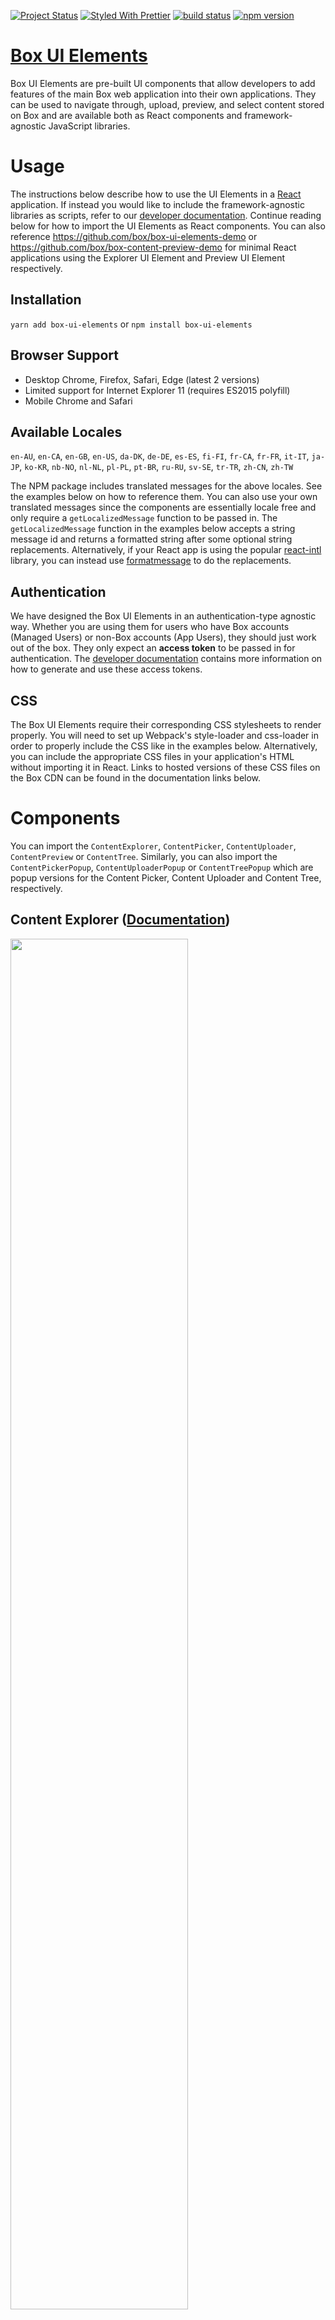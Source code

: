 [![Project Status](https://img.shields.io/badge/status-active-brightgreen.svg?style=flat-square)](http://opensource.box.com/badges)
[![Styled With Prettier](https://img.shields.io/badge/styled_with-prettier-ff69b4.svg?style=flat-square)](https://github.com/prettier/prettier)
[![build status](https://img.shields.io/travis/box/box-ui-elements/master.svg?style=flat-square)](https://travis-ci.org/box/box-ui-elements)
[![npm version](https://img.shields.io/npm/v/box-ui-elements.svg?style=flat-square)](https://www.npmjs.com/package/box-ui-elements)


[Box UI Elements](https://developer.box.com/docs/box-ui-elements)
==========================================================================
Box UI Elements are pre-built UI components that allow developers to add features of the main Box web application into their own applications. They can be used to navigate through, upload, preview, and select content stored on Box and are available both as React components and framework-agnostic JavaScript libraries.

# Usage
The instructions below describe how to use the UI Elements in a [React](https://facebook.github.io/react) application. If instead you would like to include the framework-agnostic libraries as scripts, refer to our [developer documentation](https://developer.box.com/docs/box-ui-elements). Continue reading below for how to import the UI Elements as React components. You can also reference https://github.com/box/box-ui-elements-demo or https://github.com/box/box-content-preview-demo for minimal React applications using the Explorer UI Element and Preview UI Element respectively.

## Installation
`yarn add box-ui-elements` or `npm install box-ui-elements`

## Browser Support
* Desktop Chrome, Firefox, Safari, Edge (latest 2 versions)
* Limited support for Internet Explorer 11 (requires ES2015 polyfill)
* Mobile Chrome and Safari

## Available Locales
`en-AU`, `en-CA`, `en-GB`, `en-US`, `da-DK`, `de-DE`, `es-ES`, `fi-FI`, `fr-CA`, `fr-FR`, `it-IT`, `ja-JP`, `ko-KR`, `nb-NO`, `nl-NL`, `pl-PL`, `pt-BR`, `ru-RU`, `sv-SE`, `tr-TR`, `zh-CN`, `zh-TW`

The NPM package includes translated messages for the above locales. See the examples below on how to reference them. You can also use your own translated messages since the components are essentially locale free and only require a `getLocalizedMessage` function to be passed in. The `getLocalizedMessage` function in the examples below accepts a string message id and returns a formatted string after some optional string replacements. Alternatively, if your React app is using the popular [react-intl](https://github.com/yahoo/react-intl) library, you can instead use [formatmessage](https://github.com/yahoo/react-intl/wiki/API#formatmessage) to do the replacements.

## Authentication
We have designed the Box UI Elements in an authentication-type agnostic way. Whether you are using them for users who have Box accounts (Managed Users) or non-Box accounts (App Users), they should just work out of the box. They only expect an **access token** to be passed in for authentication. The [developer documentation](https://developer.box.com/docs/box-ui-elements) contains more information on how to generate and use these access tokens.

## CSS
The Box UI Elements require their corresponding CSS stylesheets to render properly. You will need to set up Webpack's style-loader and css-loader in order to properly include the CSS like in the examples below. Alternatively, you can include the appropriate CSS files in your application's HTML without importing it in React. Links to hosted versions of these CSS files on the Box CDN can be found in the documentation links below.

# Components
You can import the `ContentExplorer`, `ContentPicker`, `ContentUploader`, `ContentPreview` or `ContentTree`. Similarly, you can also import the `ContentPickerPopup`, `ContentUploaderPopup` or `ContentTreePopup` which are popup versions for the Content Picker, Content Uploader and Content Tree, respectively.

## Content Explorer ([Documentation](https://developer.box.com/docs/box-content-explorer))

<img src="https://user-images.githubusercontent.com/1075325/27887154-092a232a-6194-11e7-82f4-697331ac5cbe.png" width="75%"/>

```js
import React from 'react';
import { render } from 'react-dom';
import { ContentExplorer } from 'box-ui-elements';
import messages from 'box-ui-elements/lib/i18n/en-US';
import 'box-ui-elements/dist/explorer.css';

const token = 'ACCESS_TOKEN';
const getLocalizedMessage = (id, replacements) =>
    messages[id].replace(/{\s*(\w+)\s*}/g, (match, key) => replacements[key]);

render(
    <ContentExplorer
        token={token}
        getLocalizedMessage={getLocalizedMessage}
    />,
    document.querySelector('.container')
);
```

### Props
| Prop | Type | Default | Description |
| --- | --- | --- | --- |
| token* | string |  | *See the [developer docs](https://developer.box.com/docs/box-content-explorer#section-options).* |
| getLocalizedMessage* | function(string, { [string]: string }) |  | Function to get localized strings. |
| rootFolderId | string | `0` | The root folder for the content explorer. |
| currentFolderId | string | | The current folder shown for the content explorer. This should be a sub folder to the root folder. |
| sortBy | string | `name` | *See the [developer docs](https://developer.box.com/docs/box-content-explorer#section-options).* |
| sortDirection | string | `asc` | *See the [developer docs](https://developer.box.com/docs/box-content-explorer#section-options).* |
| canPreview | boolean | `true` | *See the [developer docs](https://developer.box.com/docs/box-content-explorer#section-options).* |
| canDownload | boolean | `true` | *See the [developer docs](https://developer.box.com/docs/box-content-explorer#section-options).* |
| canDelete | boolean | `true` | *See the [developer docs](https://developer.box.com/docs/box-content-explorer#section-options).* |
| canUpload | boolean | `true` | *See the [developer docs](https://developer.box.com/docs/box-content-explorer#section-options).* |
| canRename | boolean | `true` | *See the [developer docs](https://developer.box.com/docs/box-content-explorer#section-options).* |
| canShare | boolean | `true` | *See the [developer docs](https://developer.box.com/docs/box-content-explorer#section-options).* |
| canSetShareAccess | boolean | `true` | *See the [developer docs](https://developer.box.com/docs/box-content-explorer#section-options).* |
| canCreateNewFolder | boolean | `true` | *See the [developer docs](https://developer.box.com/docs/box-content-explorer#section-options).* |
| onDelete | function(Array&lt;[File](https://developer.box.com/reference#file-object)&gt;) |  | Callback function for when item(s) are deleted. |
| onDownload | function(Array&lt;[File](https://developer.box.com/reference#file-object)&gt;) |  | Callback function for when item(s) are downloaded. |
| onPreview | function([File](https://developer.box.com/reference#file-object)) |  | Callback function for when an item is previewed. |
| onRename | function([File](https://developer.box.com/reference#file-object)) |  | Callback function for when an item is renamed. |
| onSelect | function(Array&lt;[Folder](https://developer.box.com/reference#folder-object)&#124;[File](https://developer.box.com/reference#file-object)&#124;[Web Link](https://developer.box.com/reference#web-link-object)&gt;) |  | Callback function for when item(s) are selected. |
| onUpload | function(Array&lt;[File](https://developer.box.com/reference#file-object)&gt;) |  | Callback function for when item(s) are uploaded. |
| onCreate | [Folder](https://developer.box.com/reference#folder-object)&gt;) |  | Callback function for when a folder is created. |
| onNavigate | function([File](https://developer.box.com/reference#file-object)) |  | Callback function for when navigating into a folder. |
| isTouch | boolean |  | *See the [developer docs](https://developer.box.com/docs/box-content-explorer#section-options).* |
| autoFocus | boolean |  | *See the [developer docs](https://developer.box.com/docs/box-content-explorer#section-options).* |
| logoUrl | string |  | *See the [developer docs](https://developer.box.com/docs/box-content-explorer#section-options).* |
| sharedLink | string |  | *See the [developer docs](https://developer.box.com/docs/box-content-explorer#section-options).* |
| sharedLinkPassword | string |  | *See the [developer docs](https://developer.box.com/docs/box-content-explorer#section-options).* |
| defaultView | string | `files` | *See the [developer docs](https://developer.box.com/docs/box-content-explorer#section-options).* |
| responseFilter | function | | *See the [developer docs](https://developer.box.com/docs/box-content-explorer#section-options).* |

### Keyboard Shortcuts
*See the [developer docs](https://developer.box.com/docs/box-content-explorer#section-keyboard-shortcuts).*


## Content Picker ([Documentation](https://developer.box.com/docs/box-content-picker))

<img src="https://user-images.githubusercontent.com/1075325/27887156-0940ee3e-6194-11e7-8e22-961139e82dfe.png" width="75%"/>

```js
import React from 'react';
import { render } from 'react-dom';
import { ContentPicker } from 'box-ui-elements';
import messages from 'box-ui-elements/lib/i18n/en-US';
import 'box-ui-elements/dist/picker.css';

const token = 'ACCESS_TOKEN';
const getLocalizedMessage = (id, replacements) =>
    messages[id].replace(/{\s*(\w+)\s*}/g, (match, key) => replacements[key]);

render(
    <ContentPicker
        token={token}
        getLocalizedMessage={getLocalizedMessage}
    />,
    document.querySelector('.container')
);
```

### Props
| Prop | Type | Default | Description |
| --- | --- | --- | --- |
| token* | string |  | *See the [developer docs](https://developer.box.com/docs/box-content-picker#section-options).* |
| getLocalizedMessage* | function(string, { [string]: string }) |  | Function to get localized strings. |
| rootFolderId | string | `0` | The root folder for the content picker. |
| type | string | `file, web_link` | Indicates which type of items can be picked. Should be a comma seperated combination of `file`, `folder` or `web_link`. |
| sortBy | string | `name` | *See the [developer docs](https://developer.box.com/docs/box-content-picker#section-options).* |
| sortDirection | string | `asc` | *See the [developer docs](https://developer.box.com/docs/box-content-picker#section-options).* |
| extensions | Array&lt;string&gt; | `[]` | *See the [developer docs](https://developer.box.com/docs/box-content-picker#section-options).* |
| maxSelectable | number | `Infinity` | *See the [developer docs](https://developer.box.com/docs/box-content-picker#section-options).* |
| canUpload | boolean | `true` | *See the [developer docs](https://developer.box.com/docs/box-content-picker#section-options).* |
| canSetShareAccess | boolean | `true` | *See the [developer docs](https://developer.box.com/docs/box-content-picker#section-options).* |
| canCreateNewFolder | boolean | `true` | *See the [developer docs](https://developer.box.com/docs/box-content-picker#section-options).* |
| onCancel | function |  | Callback function for when the cancel button is pressed. |
| onChoose | function |  | Callback function for when the choose button is pressed. |
| isTouch | boolean |  | *See the [developer docs](https://developer.box.com/docs/box-content-picker#section-options).* |
| autoFocus | boolean |  | *See the [developer docs](https://developer.box.com/docs/box-content-picker#section-options).* |
| logoUrl | string |  | *See the [developer docs](https://developer.box.com/docs/box-content-picker#section-options).* |
| sharedLink | string |  | *See the [developer docs](https://developer.box.com/docs/box-content-picker#section-options).* |
| sharedLinkPassword | string |  | *See the [developer docs](https://developer.box.com/docs/box-content-picker#section-options).* |
| chooseButtonLabel | string |  | *See the [developer docs](https://developer.box.com/docs/box-content-picker#section-options).* |
| cancelButtonLabel | string |  | *See the [developer docs](https://developer.box.com/docs/box-content-picker#section-options).* |
| defaultView | string | `files` | *See the [developer docs](https://developer.box.com/docs/box-content-picker#section-options).* |
| responseFilter | function | | *See the [developer docs](https://developer.box.com/docs/box-content-picker#section-options).* |

### Keyboard Shortcuts
*See the [developer docs](https://developer.box.com/docs/box-content-picker#section-keyboard-shortcuts).*


## Content Uploader ([Documentation](https://developer.box.com/docs/box-content-uploader))
<img src="https://user-images.githubusercontent.com/1075325/27887153-09243762-6194-11e7-8d2d-cf654d9364bc.png" width="75%"/>

```js
import React from 'react';
import { render } from 'react-dom';
import { ContentUploader } from 'box-ui-elements';
import messages from 'box-ui-elements/lib/i18n/en-US';
import 'box-ui-elements/dist/uploader.css';

const token = 'ACCESS_TOKEN';
const getLocalizedMessage = (id, replacements) =>
    messages[id].replace(/{\s*(\w+)\s*}/g, (match, key) => replacements[key]);

render(
    <ContentUploader
        token={token}
        getLocalizedMessage={getLocalizedMessage}
    />,
    document.querySelector('.container')
);
```

### Props
| Prop | Type | Default | Description |
| --- | --- | --- | --- |
| token* | string |  | *See the [developer docs](https://developer.box.com/docs/box-content-uploader#section-options).* |
| getLocalizedMessage* | function(string, { [string]: string }) |  | Function to get localized strings. |
| rootFolderId | string | `0` | The root folder for the content uploader. |
| onClose | function |  | Callback function for when the close button is pressed. |
| onComplete | function(Array&lt;[File](https://developer.box.com/reference#file-object)&gt;) |  | Callback function for when uploads are complete. |
| isTouch | boolean |  | *See the [developer docs](https://developer.box.com/docs/box-content-uploader#section-options).* |
| logoUrl | string |  | *See the [developer docs](https://developer.box.com/docs/box-content-uploader#section-options).* |
| sharedLink | string |  | *See the [developer docs](https://developer.box.com/docs/box-content-uploader#section-options).* |
| sharedLinkPassword | string |  | *See the [developer docs](https://developer.box.com/docs/box-content-uploader#section-options).* |
| responseFilter | function | | *See the [developer docs](https://developer.box.com/docs/box-content-uploader#section-options).* |


## Content Tree ([Documentation](https://developer.box.com/docs/box-content-tree))

<img src="https://user-images.githubusercontent.com/1075325/27887155-092e7362-6194-11e7-877d-157726789bef.png" width="75%"/>

```js
import React from 'react';
import { render } from 'react-dom';
import { ContentTree } from 'box-ui-elements';
import messages from 'box-ui-elements/lib/i18n/en-US';
import 'box-ui-elements/dist/tree.css';

const token = 'ACCESS_TOKEN';
const getLocalizedMessage = (id, replacements) =>
    messages[id].replace(/{\s*(\w+)\s*}/g, (match, key) => replacements[key]);

render(
    <ContentTree
        token={token}
        getLocalizedMessage={getLocalizedMessage}
    />,
    document.querySelector('.container')
);
```

### Props
| Prop | Type | Default | Description |
| --- | --- | --- | --- |
| token* | string |  | *See the [developer docs](https://developer.box.com/docs/box-content-tree#section-options).* |
| getLocalizedMessage* | function(string, { [string]: string }) |  | Function to get localized strings. |
| rootFolderId | string | `0` | The root folder for the content tree. |
| type | string | `file, web_link, folder` | Indicates which type of items show up in the tree. Should be a comma seperated combination of `file`, `folder` or `web_link`. |
| onClick | function([Folder](https://developer.box.com/reference#folder-object)&#124;[File](https://developer.box.com/reference#file-object)&#124;[Web Link](https://developer.box.com/reference#web-link-object)) |  | Callback function for when an item is clicked. |
| isTouch | boolean |  | *See the [developer docs](https://developer.box.com/docs/box-content-tree#section-options).* |
| autoFocus | boolean |  | *See the [developer docs](https://developer.box.com/docs/box-content-tree#section-options).* |
| logoUrl | string |  | *See the [developer docs](https://developer.box.com/docs/box-content-tree#section-options).* |
| sharedLink | string |  | *See the [developer docs](https://developer.box.com/docs/box-content-tree#section-options).* |
| sharedLinkPassword | string |  | *See the [developer docs](https://developer.box.com/docs/box-content-tree#section-options).* |
| responseFilter | function | | *See the [developer docs](https://developer.box.com/docs/box-content-tree#section-options).* |


## Content Preview ([Documentation](https://developer.box.com/docs/box-content-preview))

<img src="https://user-images.githubusercontent.com/1075325/27419184-596b485c-56d4-11e7-8d42-c65328089c95.png" width="75%"/>

***The Box Content Preview has a slightly different interface than the other components. Instead of importing localizations like in the examples above, it requires a locale (defaults to en-US) to be passed in. This will automatically pull in the corresponding preview bundle and dynamically load it. It will also dynamically load the additional required CSS file needed for preview.***

```js
import React from 'react';
import { render } from 'react-dom';
import { ContentPreview } from 'box-ui-elements';
import 'box-ui-elements/dist/preview.css';

const token = 'ACCESS_TOKEN';
const fileId = 'FILE_ID';

render(
    <ContentPreview
        fileId={fileId}
        token={token}
    />,
    document.querySelector('.container')
);
```

### Props
| Prop | Type | Default | Description |
| --- | --- | --- | --- |
| token* | string |  | *See the [developer docs](https://developer.box.com/docs/box-content-preview#section-options).* |
| fileId* | string | | The id of the file to preview. |
| locale | string | `en-US` | Locale for this component. |
| onLoad | function |  | Callback function for when a file preview loads. |
| collection | Array&lt;string&gt; | `[]` | *See the [developer docs](https://developer.box.com/docs/box-content-preview#section-options).* |
| showAnnotations | boolean | false | *See the [developer docs](https://developer.box.com/docs/box-content-preview#section-options).* |
| showDownload | boolean | false | *See the [developer docs](https://developer.box.com/docs/box-content-preview#section-options).* |
| header | string | `light` | *See the [developer docs](https://developer.box.com/docs/box-content-preview#section-options).* |
| logoUrl | string |  | *See the [developer docs](https://developer.box.com/docs/box-content-preview#section-options).* |
| sharedLink | string |  | *See the [developer docs](https://developer.box.com/docs/box-content-preview#section-options).* |
| sharedLinkPassword | string |  | *See the [developer docs](https://developer.box.com/docs/box-content-preview#section-options).* |


# Questions
If you have any questions, please visit our [developer forum](https://community.box.com/t5/Box-Developer-Forum/bd-p/DeveloperForum) or contact us via one of our [available support channels](https://community.box.com/t5/Community/ct-p/English).

# Copyright and License
Copyright 2016-2017 Box, Inc. All Rights Reserved.

Licensed under the Box Software License Agreement v.20170516.
You may not use this file except in compliance with the License.
You may obtain a copy of the License at [Box UI Elements Software License Agreement](https://developer.box.com/docs/box-ui-elements-license)

Unless required by applicable law or agreed to in writing, software
distributed under the License is distributed on an "AS IS" BASIS,
WITHOUT WARRANTIES OR CONDITIONS OF ANY KIND, either express or implied.
See the License for the specific language governing permissions and
limitations under the License.
